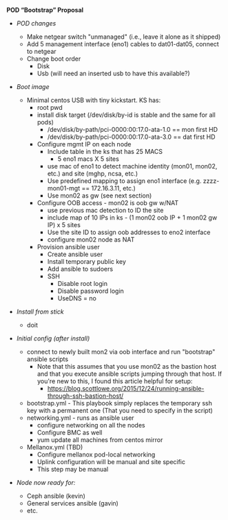 **POD “Bootstrap” Proposal**

* *POD changes*
  * Make netgear switch "unmanaged" (i.e., leave it alone as it shipped)
  * Add 5 management interface (eno1) cables to dat01-dat05, connect to netgear
  * Change boot order
    * Disk
    * Usb (will need an inserted usb to have this available?)

* *Boot image*
  * Minimal centos USB with tiny kickstart. KS has:
    * root pwd
    * install disk target (/dev/disk/by-id is stable and the same for all pods)
      * /dev/disk/by-path/pci-0000:00:17.0-ata-1.0 == mon first HD 
      * /dev/disk/by-path/pci-0000:00:17.0-ata-3.0 == dat first HD
    * Configure mgmt IP on each node
      * Include table in the ks that has 25 MACS
        * 5 eno1 macs X 5 sites
      * use mac of eno1 to detect machine identity (mon01, mon02, etc.) and site (mghp, ncsa, etc.)
      * Use predefined mapping to assign eno1 interface (e.g. zzzz-mon01-mgt == 172.16.3.11, etc.)
      * Use mon02 as gw (see next section)
    * Configure OOB access - mon02 is oob gw w/NAT
      * use previous mac detection to ID the site
      * include map of 10 IPs in ks - (1 mon02 oob IP + 1 mon02 gw IP) x 5 sites
      * Use the site ID to assign oob addresses to eno2 interface
      * configure mon02 node as NAT
    * Provision ansible user
      * Create ansible user
      * Install temporary public key
      * Add ansible to sudoers
      * SSH
        * Disable root login
        * Disable password login
        * UseDNS = no

* *Install from stick*
  * doit

* *Initial config (after install)*
  * connect to newly built mon2 via oob interface and run "bootstrap" ansible scripts
    * Note that this assumes that you use mon02 as the bastion host and that you execute ansible scripts jumping through that host. If you're new to this, I found this article helpful for setup:
      * https://blog.scottlowe.org/2015/12/24/running-ansible-through-ssh-bastion-host/
  * bootstrap.yml - This playbook simply replaces the temporary ssh key with a permanent one (That you need to specify in the script)
  * networking.yml - runs as ansible user
    * configure networking on all the nodes
    * Configure BMC as well
    * yum update all machines from centos mirror
  * Mellanox.yml (TBD)
    * Configure mellanox pod-local networking
    * Uplink configuration will be manual and site specific
    * This step may be manual

* *Node now ready for:*
  * Ceph ansible (kevin)
  * General services ansible (gavin)
  * etc.
